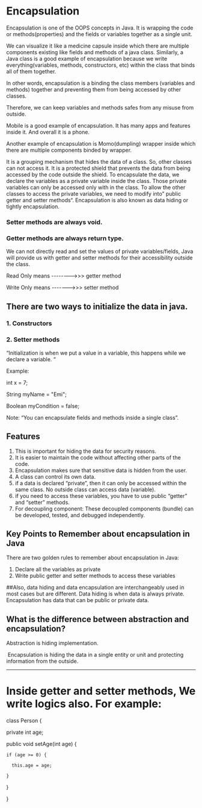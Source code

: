 # Encapsulation



Encapsulation is one of the OOPS concepts in Java. It is wrapping the code or methods(properties) and the fields or variables together as a single unit. 

We can visualize it like a medicine capsule inside which there are multiple components existing like fields and methods of a java class.
Similarly, a Java class is a good  example of encapsulation because we write everything(variables, methods, constructors, etc) within the class that binds all of them together.

In other words, encapsulation is a binding the class members (variables and methods) together and preventing them from being accessed by other classes.

Therefore, we can keep variables and methods safes from any misuse from outside.

Mobile is a good example of encapsulation. It has many apps and features inside it. And overall it is a phone.


Another example of encapsulation is Momo(dumpling) wrapper inside which there are multiple components binded by wrapper.

It is a grouping mechanism that hides the data of a class. So, other classes can not access it. It is a protected shield that prevents the data from being accessed by the code outside the shield.  To encapsulate the data, we declare the variables as a private variable inside the class. Those private variables can only be accessed only with in the class. To allow the other classes to access the private variables, we need to modify into” public getter and setter methods“. Encapsulation is also known as data hiding or tightly encapsulation.


 
### Setter methods are always void.
### Getter methods are always return type.

 We can not directly read and set the values of private variables/fields, Java will provide us with getter and setter methods for their accessibility outside the class.

 Read Only means -------->>> getter method

 Write Only  means ------->>> setter method

## There are two ways to initialize the data in java.
### 1. Constructors
### 2. Setter methods 

“Initialization is when we put a value in a variable, this happens while we declare a variable. “

Example:

int x = 7;

String myName = "Emi"; 

Boolean myCondition = false;


Note: “You can encapsulate fields and methods inside a single class”.

## Features

1. This is important for hiding the data for security reasons.
2. It is easier to maintain the code without affecting other parts of the code.
3. Encapsulation makes sure that sensitive data is hidden from the user.
4. A class can control its own data.
5. if a data is declared “private”, then it can only be accessed within the same class. No outside class can access data (variable).
6. if you need to access these variables, you have to use public “getter” and “setter” methods.
7. For decoupling component: These decoupled components (bundle) can be developed, tested, and debugged independently.


## Key Points to Remember about encapsulation in Java

There are two golden rules to remember about encapsulation in Java:

1. Declare all the variables as private
2. Write public getter and setter methods to access these variables

##Also, data hiding and data encapsulation are interchangeably used in most cases but are different. Data hiding is when data is always private. Encapsulation has data that can be public or private data.


## What is the difference between abstraction and encapsulation?

Abstraction is hiding implementation.

 Encapsulation is hiding the data in a single entity or unit and protecting information from the outside.


______________________









# Inside getter and setter methods,  We write logics also.  For example:

class Person {

  private int age;


  public void setAge(int age) {

    if (age >= 0) {

      this.age = age;

    }

  }

}




